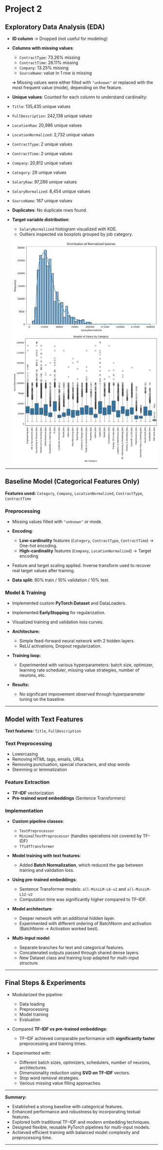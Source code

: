 # **Project 2**

## **Exploratory Data Analysis (EDA)**

* **ID column** → Dropped (not useful for modeling)

* **Columns with missing values**:

  * `ContractType`: 73.26% missing
  * `ContractTime`: 26.11% missing
  * `Company`: 13.25% missing
  * `SourceName`: value in 1 row is missing

  ➔ Missing values were either filled with `"unknown"` or replaced with the most frequent value (mode), depending on the feature.

* **Unique values**: Counted for each column to understand cardinality:

* `Title`: 135,435 unique values
* `FullDescription`: 242,138 unique values
* `LocationRaw`: 20,986 unique values
* `LocationNormalized`: 2,732 unique values
* `ContractType`: 2 unique values
* `ContractTime`: 2 unique values
* `Company`: 20,812 unique values
* `Category`: 29 unique values
* `SalaryRaw`: 97,286 unique values
* `SalaryNormalized`: 8,454 unique values
* `SourceName`: 167 unique values

* **Duplicates**: No duplicate rows found.

* **Target variable distribution**:

  * `SalaryNormalized` histogram visualized with KDE.
  * Outliers inspected via boxplots grouped by job category.

  ![Normalized Salary Histogram with kde](image.png)
  ![Boxplot for each job category](image-1.png)

---

## **Baseline Model** (Categorical Features Only)

**Features used:** `Category`, `Company`, `LocationNormalized`, `ContractType`, `ContractTime`

### **Preprocessing**

* Missing values filled with `"unknown"` or mode.
* **Encoding**:

  * **Low-cardinality** features (`Category`, `ContractType`, `ContractTime`) → One-hot encoding.
  * **High-cardinality** features (`Company`, `LocationNormalized`) → Target encoding 
* Feature and target scaling applied. Inverse transform used to recover real target values after training.
* **Data split:** 80% train / 10% validation / 10% test.

### **Model & Training**

* Implemented custom **PyTorch Dataset** and DataLoaders.
* Implemented **EarlyStopping** for regularization.
* Visualized training and validation loss curves.
* **Architecture:**

  * Simple feed-forward neural network with 2 hidden layers.
  * ReLU activations, Dropout regularization.
* **Training loop:**

  * Experimented with various hyperparameters: batch size, optimizer, learning rate scheduler, missing value strategies, number of neurons, etc.
* **Results:**

  * No significant improvement observed through hyperparameter tuning on the baseline.

---

## **Model with Text Features**

**Text features:** `Title`, `FullDescription`

### **Text Preprocessing**

* Lowercasing
* Removing HTML tags, emails, URLs
* Removing punctuation, special characters, and stop words
* Stemming or lemmatization

### **Feature Extraction**

* **TF–IDF** vectorization
* **Pre-trained word embeddings** (Sentence Transformers)

### **Implementation**

* **Custom pipeline classes**:

  * `TextPreprocessor`
  * `MinimalTextPreprocessor` (handles operations not covered by TF–IDF)
  * `TfidfTransformer`
* **Model training with text features**:

  * Added **Batch Normalization**, which reduced the gap between training and validation loss.
* **Using pre-trained embeddings**:

  * Sentence Transformer models: `all-MiniLM-L6-v2` and `all-MiniLM-L12-v2`
  * Computation time was significantly higher compared to TF–IDF.
* **Model architecture**:

  * Deeper network with an additional hidden layer.
  * Experimented with different ordering of BatchNorm and activation (BatchNorm → Activation worked best).
* **Multi-input model**:

  * Separate branches for text and categorical features.
  * Concatenated outputs passed through shared dense layers.
  * New Dataset class and training loop adapted for multi-input structure.

---

## **Final Steps & Experiments**

* Modularized the pipeline:

  * Data loading
  * Preprocessing
  * Model training
  * Evaluation
* Compared **TF–IDF vs pre-trained embeddings**:

  * TF–IDF achieved comparable performance with **significantly faster** preprocessing and training times.
* Experimented with:

  * Different batch sizes, optimizers, schedulers, number of neurons, architectures.
  * Dimensionality reduction using **SVD on TF–IDF** vectors.
  * Stop word removal strategies.
  * Various missing value filling approaches.

---

**Summary:**

* Established a strong baseline with categorical features.
* Enhanced performance and robustness by incorporating textual features.
* Explored both traditional TF–IDF and modern embedding techniques.
* Designed flexible, reusable PyTorch pipelines for multi-input models.
* Achieved efficient training with balanced model complexity and preprocessing time.

---

